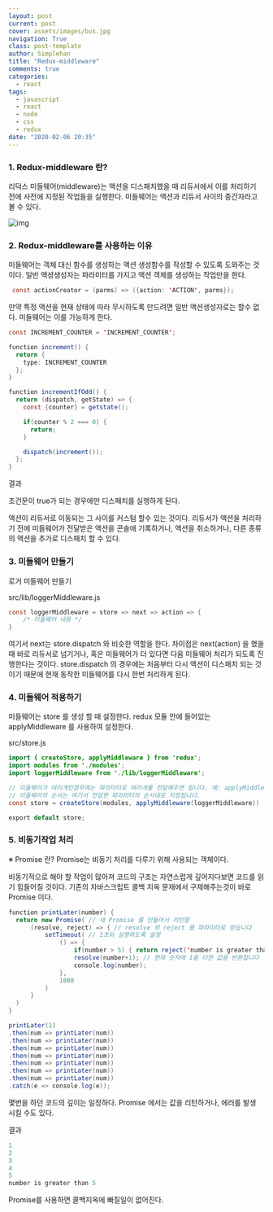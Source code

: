 ```yaml
---
layout: post
current: post
cover: assets/images/bus.jpg
navigation: True
class: post-template
author: Simplehan
title: "Redux-middleware"
comments: true
categories:
  - react
tags:
  - javascript
  - react
  - node
  - css
  - redux
date: "2020-02-06 20:35"
---
```


### 1. Redux-middleware 란?

  리덕스 미들웨어(middleware)는 액션을 디스패치했을 때 리듀서에서 이를 처리하기 전에 
  사전에 지정된 작업들을 실행한다. 미들웨어는 액션과 리듀서 사이의 중간자라고 볼 수 있다.

  ![img](\assets\images\react\middleware.png)


### 2. Redux-middleware를 사용하는 이유

  미들웨어는 객체 대신 함수를 생성하는 액션 생성함수를 작성할 수 있도록 도와주는 것이다.
  일반 액셩생성자는 파라미터를 가지고 액션 객체를 생성하는 작업만을 한다.

  ```java
   const actionCreator = (parms) => ({action: 'ACTION', parms});
  ```

  만약 특정 액션을 현재 상태에 따라 무시하도록 만드려면 일반 액션생성자로는 할수 없다.
  미들웨어는 이를 가능하게 한다.

  ```java
  const INCREMENT_COUNTER = 'INCREMENT_COUNTER';

  function increment() {
    return {
      type: INCREMENT_COUNTER
    };
  }

  function incrementIfOdd() {
    return (dispatch, getState) => {
      const {counter} = getstate();

      if(counter % 2 === 0) {
        return;
      }

      dispatch(increment());
    };
  }
  ```

  결과

  
  조건문이 true가 되는 경우에만 디스패치를 실행하게 된다.
  


  액션이 리듀서로 이동되는 그 사이를 커스텀 할수 있는 것이다.
  리듀서가 액션을 처리하기 전에 미들웨어가 전달받은 액션을 콘솔에 기록하거나, 액션을 취소하거나,
  다른 종류의 액션을 추가로 디스패치 할 수 있다.
  

### 3. 미들웨어 만들기

  로거 미들웨어 만들기

  src/lib/loggerMiddleware.js
  ```java
  const loggerMiddleware = store => next => action => {
      /* 미들웨어 내용 */
  }
  ```
  여기서 next는 store.dispatch 와 비슷한 역할을 한다. 차이점은 next(action) 을 했을 때 바로 리듀서로 넘기거나,
  혹은 미들웨어가 더 있다면 다음 미들웨어 처리가 되도록 진행한다는 것이다.
  store.dispatch 의 경우에는 처음부터 다시 액션이 디스패치 되는 것이기 때문에 현재 동작한 미들웨어를 다시 한번 처리하게 된다.


### 4. 미들웨어 적용하기

  미들웨어는 store 를 생성 할 때 설정한다. redux 모듈 안에 들어있는 applyMiddleware 를 사용하여 설정한다.

  src/store.js
  ```java
  import { createStore, applyMiddleware } from 'redux';
  import modules from './modules';
  import loggerMiddleware from './lib/loggerMiddleware';

  // 미들웨어가 여러개인경우에는 파라미터로 여러개를 전달해주면 됩니다. 예: applyMiddleware(a,b,c)
  // 미들웨어의 순서는 여기서 전달한 파라미터의 순서대로 지정됩니다.
  const store = createStore(modules, applyMiddleware(loggerMiddleware))

  export default store;
  ```

### 5. 비동기작업 처리

  ※ Promise 란?
  Promise는 비동기 처리를 다루기 위해 사용되는 객체이다.

  비동기적으로 해야 할 작업이 많아져 코드의 구조는 자연스럽게 깊어지다보면 코드를 읽기 힘들어질 것이다.
  기존의 자바스크립트 콜백 지옥 문재에서 구제해주는것이 바로 Promise 이다.

  ```java
  function printLater(number) {
    return new Promise( // 새 Promise 를 만들어서 리턴함
        (resolve, reject) => { // resolve 와 reject 를 파라미터로 받습니다
            setTimeout( // 1초뒤 실행하도록 설정
                () => {
                    if(number > 5) { return reject('number is greater than 5'); } // reject 는 에러를 발생시킵니다
                    resolve(number+1); // 현재 숫자에 1을 더한 값을 반환합니다
                    console.log(number);
                },
                1000
            )
        }
    )
  }

  printLater(1)
  .then(num => printLater(num))
  .then(num => printLater(num))
  .then(num => printLater(num))
  .then(num => printLater(num))
  .then(num => printLater(num))
  .then(num => printLater(num))
  .then(num => printLater(num))
  .catch(e => console.log(e));
  ```

  몇번을 하던 코드의 깊이는 일정하다.
  Promise 에서는 값을 리턴하거나, 에러를 발생 시킬 수도 있다.

  결과
  ```java
  1
  2
  3
  4
  5
  number is greater than 5
  ```

  Promise를 사용하면 콜백지옥에 빠질일이 없어진다.
